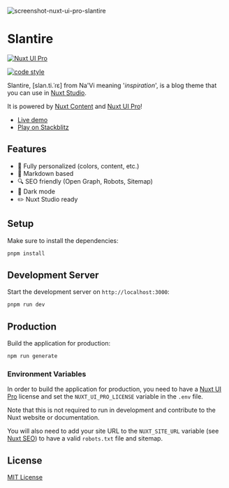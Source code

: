 ![screenshot-nuxt-ui-pro-slantire](https://github.com/Barbapapazes/slantire/assets/904724/01d27c6b-cf85-412e-b0bc-a718ad9990c1)

# Slantire

[![Nuxt UI Pro](https://img.shields.io/badge/Made%20with-Nuxt%20UI%20Pro-00DC82?logo=nuxt.js&labelColor=020420)](https://ui.nuxt.com/pro)
<!-- [![Nuxt Studio](https://img.shields.io/badge/Open%20in%20Nuxt%20Studio-18181B?&logo=nuxt.js&logoColor=3BB5EC)](https://nuxt.studio/themes/slantire) -->
[![code style](https://antfu.me/badge-code-style.svg)](https://github.com/antfu/eslint-config)

Slantire, [slan.ti.ˈɾɛ] from Na'Vi meaning '_inspiration_',  is a blog theme that you can use in [Nuxt Studio](https://nuxt.studio).

It is powered by [Nuxt Content](https://content.nuxt.com) and [Nuxt UI Pro](https://ui.nuxt.com/pro)!

- [Live demo](https://slantire.barbapapazes.dev/)
- [Play on Stackblitz](https://stackblitz.com/github/barbapapazes/slantire)
<!-- - [Clone on Nuxt Studio](https://nuxt.studio/themes/slantire) -->

## Features

- 🎨 Fully personalized (colors, content, etc.)
- 📝 Markdown based
- 🔍 SEO friendly (Open Graph, Robots, Sitemap)
- 🦇 Dark mode
- ✏️ Nuxt Studio ready

## Setup

Make sure to install the dependencies:

```bash
pnpm install
```

## Development Server

Start the development server on `http://localhost:3000`:

```bash
pnpm run dev
```

## Production

Build the application for production:

```bash
npm run generate
```

### Environment Variables

In order to build the application for production, you need to have a [Nuxt UI Pro](https://ui.nuxt.com/pro) license and set the `NUXT_UI_PRO_LICENSE` variable in the `.env` file.

Note that this is not required to run in development and contribute to the Nuxt website or documentation.

You will also need to add your site URL to the `NUXT_SITE_URL` variable (see [Nuxt SEO](https://nuxtseo.com/site-config/guides/setting-site-config#environment-variables)) to have a valid `robots.txt` file and sitemap.

## License

[MIT License](./LICENSE)
